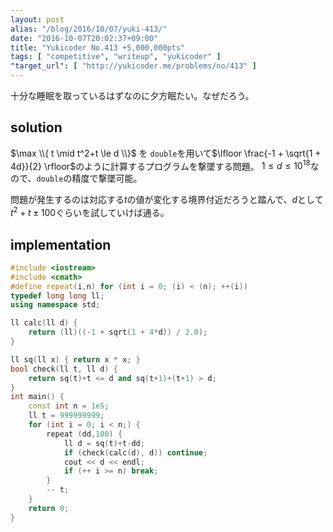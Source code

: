 ```yaml
---
layout: post
alias: "/blog/2016/10/07/yuki-413/"
date: "2016-10-07T20:02:37+09:00"
title: "Yukicoder No.413 +5,000,000pts"
tags: [ "competitive", "writeup", "yukicoder" ]
"target_url": [ "http://yukicoder.me/problems/no/413" ]
---
```


十分な睡眠を取っているはずなのに夕方眠たい。なぜだろう。

## solution

$\max \\{ t \mid t^2+t \le d \\}$ を `double`を用いて$\lfloor \frac{-1 + \sqrt{1 + 4d}}{2} \rfloor$のように計算するプログラムを撃墜する問題。
$1 \le d \le {10}^{18}$なので、`double`の精度で撃墜可能。

問題が発生するのは対応する$t$の値が変化する境界付近だろうと踏んで、$d$として$t^2+t \pm 100$ぐらいを試していけば通る。

## implementation

``` c++
#include <iostream>
#include <cmath>
#define repeat(i,n) for (int i = 0; (i) < (n); ++(i))
typedef long long ll;
using namespace std;

ll calc(ll d) {
    return (ll)((-1 + sqrt(1 + 4*d)) / 2.0);
}

ll sq(ll x) { return x * x; }
bool check(ll t, ll d) {
    return sq(t)+t <= d and sq(t+1)+(t+1) > d;
}
int main() {
    const int n = 1e5;
    ll t = 999999999;
    for (int i = 0; i < n;) {
        repeat (dd,100) {
            ll d = sq(t)+t-dd;
            if (check(calc(d), d)) continue;
            cout << d << endl;
            if (++ i >= n) break;
        }
        -- t;
    }
    return 0;
}
```
